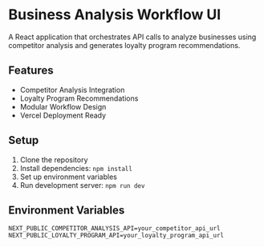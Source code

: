 # Business Analysis Workflow UI

A React application that orchestrates API calls to analyze businesses using competitor analysis and generates loyalty program recommendations.

## Features
- Competitor Analysis Integration
- Loyalty Program Recommendations
- Modular Workflow Design
- Vercel Deployment Ready

## Setup
1. Clone the repository
2. Install dependencies: `npm install`
3. Set up environment variables
4. Run development server: `npm run dev`

## Environment Variables
```env
NEXT_PUBLIC_COMPETITOR_ANALYSIS_API=your_competitor_api_url
NEXT_PUBLIC_LOYALTY_PROGRAM_API=your_loyalty_program_api_url
```